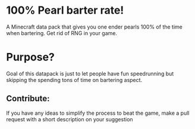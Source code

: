 # 100% Pearl barter rate!
A Minecraft data pack that gives you one ender pearls 100% of the time when bartering. Get rid of RNG in your game. 

# Purpose?
Goal of this datapack is just to let people have fun speedrunning but skipping the spending tons of time on bartering aspect.

## Contribute:

If you have any ideas to simplify the process to beat the game, make a pull request with a short description on your suggestion
